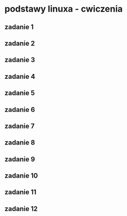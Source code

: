 # podstawy linuxa - cwiczenia

## zadanie 1

## zadanie 2

## zadanie 3

## zadanie 4

## zadanie 5

## zadanie 6

## zadanie 7

## zadanie 8

## zadanie 9

## zadanie 10

## zadanie 11

## zadanie 12







